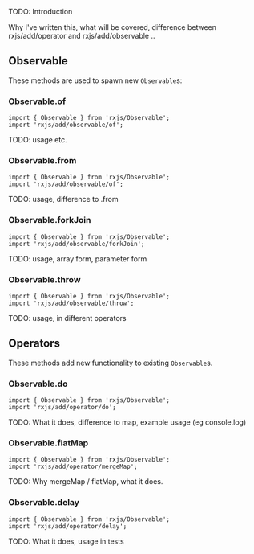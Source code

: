 TODO: Introduction

Why I've written this, what will be covered, difference between rxjs/add/operator and rxjs/add/observable ..

## Observable

These methods are used to spawn new `Observable`s:

### Observable.of

```
import { Observable } from 'rxjs/Observable';
import 'rxjs/add/observable/of';
```

TODO: usage etc.

### Observable.from

```
import { Observable } from 'rxjs/Observable';
import 'rxjs/add/observable/of';
```

TODO: usage, difference to .from

### Observable.forkJoin

```
import { Observable } from 'rxjs/Observable';
import 'rxjs/add/observable/forkJoin';
```

TODO: usage, array form, parameter form

### Observable.throw

```
import { Observable } from 'rxjs/Observable';
import 'rxjs/add/observable/throw';
```

TODO: usage, in different operators

## Operators

These methods add new functionality to existing `Observable`s.

### Observable.do

```
import { Observable } from 'rxjs/Observable';
import 'rxjs/add/operator/do';
```

TODO: What it does, difference to map, example usage (eg console.log)

### Observable.flatMap

```
import { Observable } from 'rxjs/Observable';
import 'rxjs/add/operator/mergeMap';
```

TODO: Why mergeMap / flatMap, what it does.

### Observable.delay

```
import { Observable } from 'rxjs/Observable';
import 'rxjs/add/operator/delay';
```

TODO: What it does, usage in tests
